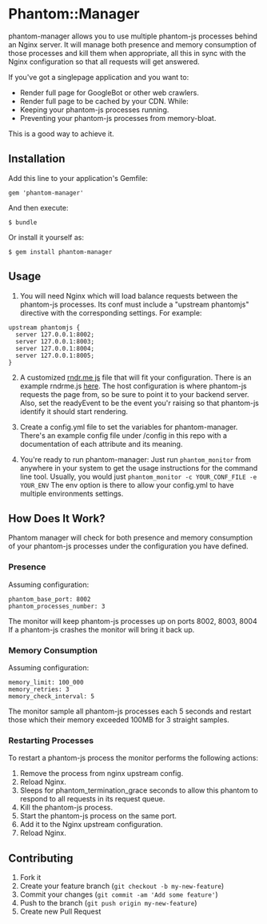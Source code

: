 # Phantom::Manager

phantom-manager allows you to use multiple phantom-js processes behind an Nginx
server. It will manage both presence and memory consumption of those processes
and kill them when appropriate, all this in sync with the Nginx configuration
so that all requests will get answered.

If you've got a singlepage application and you want to:
* Render full page for GoogleBot or other web crawlers.
* Render full page to be cached by your CDN.
While:
* Keeping your phantom-js processes running.
* Preventing your phantom-js processes from memory-bloat.

This is a good way to achieve it.

## Installation

Add this line to your application's Gemfile:

    gem 'phantom-manager'

And then execute:

    $ bundle

Or install it yourself as:

    $ gem install phantom-manager

## Usage

1. You will need Nginx which will load balance requests between the phantom-js
processes.
Its conf must include a "upstream phantomjs" directive with the corresponding
settings. For example:

```
upstream phantomjs {
  server 127.0.0.1:8002;
  server 127.0.0.1:8003;
  server 127.0.0.1:8004;
  server 127.0.0.1:8005;
}
```

2. A customized [rndr.me js](https://github.com/jed/rndr.me) file that will fit your configuration. There is an
   example rndrme.js [here](blob/master/lib/utils/rndrme.js).
   The host configuration is where phantom-js requests the page from, so be
   sure to point it to your backend server.
   Also, set the readyEvent to be the event you'r raising so that phantom-js
   identify it should start rendering.

3. Create a config.yml file to set the variables for phantom-manager. There's
   an example config file under /config in this repo with a documentation of
   each attribute and its meaning.

4. You're ready to run phantom-manager:
   Just run `phantom_monitor` from anywhere in your system to get the usage
   instructions for the command line tool.
   Usually, you would just `phantom_monitor -c YOUR_CONF_FILE -e YOUR_ENV`
   The env option is there to allow your config.yml to have multiple
   environments settings.


## How Does It Work?

Phantom manager will check for both presence and memory consumption of your
phantom-js processes under the configuration you have defined.

### Presence

Assuming configuration:

```
phantom_base_port: 8002
phantom_processes_number: 3
```
The monitor will keep phantom-js processes up on ports 8002, 8003, 8004
If a phantom-js crashes the monitor will bring it back up.

### Memory Consumption

Assuming configuration:
```
memory_limit: 100_000
memory_retries: 3
memory_check_interval: 5
```
The monitor sample all phantom-js processes each 5 seconds and restart those
which their memory exceeded 100MB for 3 straight samples.

### Restarting Processes

To restart a phantom-js process the monitor performs the following actions:
1. Remove the process from nginx upstream config.
2. Reload Nginx.
3. Sleeps for phantom_termination_grace seconds to allow this phantom to
   respond to all requests in its request queue.
4. Kill the phantom-js process.
5. Start the phantom-js process on the same port.
6. Add it to the Nginx upstream configuration.
7. Reload Nginx.


## Contributing

1. Fork it
2. Create your feature branch (`git checkout -b my-new-feature`)
3. Commit your changes (`git commit -am 'Add some feature'`)
4. Push to the branch (`git push origin my-new-feature`)
5. Create new Pull Request
